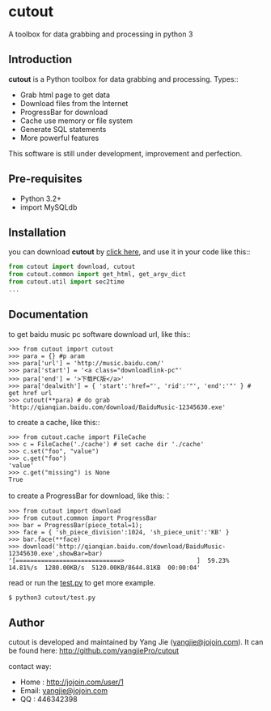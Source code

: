 cutout
======

A toolbox for data grabbing and processing in python 3



Introduction
------------

**cutout** is a Python toolbox for data grabbing and processing. Types::

* Grab html page to get data
* Download files from the Internet
* ProgressBar for download
* Cache use memory or file system
* Generate SQL statements
* More powerful features

This software is still under development, improvement and perfection.



Pre-requisites
--------------

 * Python 3.2+ 
 * import MySQLdb
 


Installation
------------

you can download **cutout** by [click here](https://github.com/yangjiePro/cutout/archive/master.zip), and use it in your code like this::

```python
from cutout import download, cutout
from cutout.common import get_html, get_argv_dict
from cutout.util import sec2time
...
```

Documentation
-------------

to get baidu music pc software download url, like this::

    >>> from cutout import cutout
    >>> para = {} #p aram
    >>> para['url'] = 'http://music.baidu.com/'
    >>> para['start'] = '<a class="downloadlink-pc"'
    >>> para['end'] = '>下载PC版</a>'
    >>> para['dealwith'] = { 'start':'href="', 'rid':'"', 'end':'"' } # get href url
    >>> cutout(**para) # do grab
    'http://qianqian.baidu.com/download/BaiduMusic-12345630.exe'

to create a cache, like this::

    >>> from cutout.cache import FileCache
    >>> c = FileCache('./cache') # set cache dir './cache'
    >>> c.set("foo", "value")
    >>> c.get("foo")
    'value'
    >>> c.get("missing") is None
    True

to create a ProgressBar for download, like this:：

    >>> from cutout import download
    >>> from cutout.common import ProgressBar
    >>> bar = ProgressBar(piece_total=1);
    >>> face = { 'sh_piece_division':1024, 'sh_piece_unit':'KB' }
    >>> bar.face(**face)
    >>> download('http://qianqian.baidu.com/download/BaiduMusic-12345630.exe',showBar=bar)
    '[=============================>                    ]  59.23%  14.81%/s  1280.00KB/s  5120.00KB/8644.81KB  00:00:04'

read or run the [test.py](https://github.com/yangjiePro/cutout/blob/master/test.py) to get more example. 

```bash
$ python3 cutout/test.py
```

Author
------

cutout is developed and maintained by Yang Jie (yangjie@jojoin.com).
It can be found here: http://github.com/yangjiePro/cutout

contact way:

* Home : http://jojoin.com/user/1
* Email: yangjie@jojoin.com
* QQ   : 446342398
